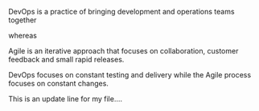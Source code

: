 DevOps is a practice of bringing development and operations teams together 

whereas 

Agile is an iterative approach that focuses on collaboration, customer feedback and small rapid releases.

DevOps focuses on constant testing and delivery while the Agile process focuses on constant changes.


This is an update line for my file....
